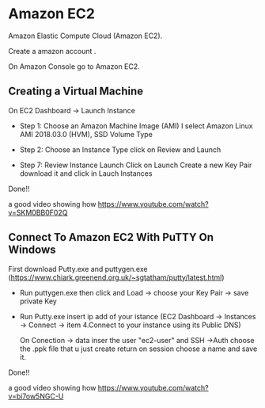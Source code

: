 # Amazon EC2
Amazon Elastic Compute Cloud (Amazon EC2).

Create a amazon account .

On Amazon Console go to Amazon EC2.

## Creating a Virtual Machine
On EC2 Dashboard -> Launch Instance
 
 - Step 1: Choose an Amazon Machine Image (AMI) I select Amazon Linux AMI 2018.03.0 (HVM), SSD Volume Type 
  
 - Step 2: Choose an Instance Type click on Review and Launch
 
 - Step 7: Review Instance Launch Click on Launch Create a new Key Pair download it and click in Lauch Instances

Done!!

a good video showing how https://www.youtube.com/watch?v=SKM0BB0F02Q

## Connect To Amazon EC2 With PuTTY On Windows
First download Putty.exe and puttygen.exe (https://www.chiark.greenend.org.uk/~sgtatham/putty/latest.html)

 - Run puttygen.exe then click and Load -> choose your Key Pair -> save private Key

 - Run Putty.exe insert ip add of your istance 
(EC2 Dashboard -> Instances -> Connect -> item 4.Connect to your instance using its Public DNS)

   On Conection -> data inser the user "ec2-user" and SSH ->Auth choose the .ppk file that u just create
   return on session choose a name and save it.

Done!!

 a good video showing how https://www.youtube.com/watch?v=bi7ow5NGC-U

